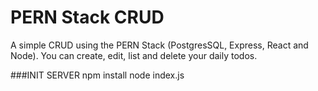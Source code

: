 # PERN Stack CRUD
 A simple CRUD using the PERN Stack (PostgresSQL, Express, React and Node). You can create, edit, list and delete your daily todos.


###INIT SERVER
npm install
node index.js
